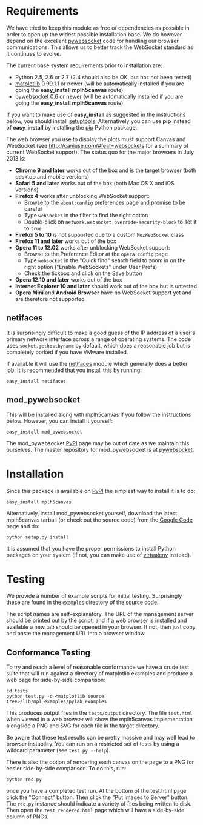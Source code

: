 # Requirements #

We have tried to keep this module as free of dependencies as possible in order to open up the widest possible installation base. We do however depend on the excellent [pywebsocket](http://code.google.com/p/pywebsocket/) code for handling our browser communications. This allows us to better track the WebSocket standard as it continues to evolve.

The current base system requirements prior to installation are:

  * Python 2.5, 2.6 or 2.7 (2.4 should also be OK, but has not been tested)
  * [matplotlib](http://matplotlib.sourceforge.net/) 0.99.1.1 or newer (will be automatically installed if you are going the **easy\_install mplh5canvas** route)
  * [pywebsocket](http://code.google.com/p/pywebsocket/) 0.6 or newer (will be automatically installed if you are going the **easy\_install mplh5canvas** route)


If you want to make use of **easy\_install** as suggested in the instructions below, you should install [setuptools](https://pypi.python.org/pypi/setuptools). Alternatively you can use **pip** instead of **easy\_install** by installing the [pip](http://www.pip-installer.org/) Python package.

The web browser you use to display the plots must support Canvas and WebSocket (see http://caniuse.com/#feat=websockets for a summary of current WebSocket support). The status quo for the major browsers in July 2013 is:

  * **Chrome 9 and later** works out of the box and is the target browser (both desktop and mobile versions)
  * **Safari 5 and later** works out of the box (both Mac OS X and iOS versions)
  * **Firefox 4** works after unblocking WebSocket support:
    * Browse to the `about:config` preferences page and promise to be careful
    * Type `websocket` in the filter to find the right option
    * Double-click on `network.websocket.override-security-block` to set it to `true`
  * **Firefox 5 to 10** is not supported due to a custom `MozWebSocket` class
  * **Firefox 11 and later** works out of the box
  * **Opera 11 to 12.02** works after unblocking WebSocket support:
    * Browse to the Preference Editor at the `opera:config` page
    * Type `websocket` in the "Quick find" search field to zoom in on the right option ("Enable WebSockets" under User Prefs)
    * Check the tickbox and click on the Save button
  * **Opera 12.10 and later** works out of the box
  * **Internet Explorer 10 and later** should work out of the box but is untested
  * **Opera Mini** and **Android Browser** have no WebSocket support yet and are therefore not supported

## netifaces ##

It is surprisingly difficult to make a good guess of the IP address of a user's primary network interface across a range of operating systems. The code uses `socket.gethostbyname` by default, which does a reasonable job but is completely borked if you have VMware installed.

If available it will use the [netifaces](http://alastairs-place.net/netifaces/) module which generally does a better job. It is recommended that you install this by running:

```
easy_install netifaces
```

## mod\_pywebsocket ##

This will be installed along with mplh5canvas if you follow the instructions below. However, you can install it yourself:

```
easy_install mod_pywebsocket
```

The mod\_pywebsocket [PyPI](https://pypi.python.org/pypi/mod_pywebsocket) page may be out of date as we maintain this ourselves. The master repository for mod\_pywebsocket is at [pywebsocket](http://code.google.com/p/pywebsocket/).

# Installation #

Since this package is available on [PyPI](https://pypi.python.org/pypi/mplh5canvas) the simplest way to install it is to do:

```
easy_install mplh5canvas
```

Alternatively, install mod\_pywebsocket yourself, download the latest mplh5canvas tarball (or check out the source code) from the [Google Code](https://code.google.com/p/mplh5canvas) page and do:

```
python setup.py install
```

It is assumed that you have the proper permissions to install Python packages on your system (if not, you can make use of [virtualenv](https://pypi.python.org/pypi/virtualenv) instead).

# Testing #

We provide a number of example scripts for initial testing. Surprisingly these are found in the `examples` directory of the source code.

The script names are self-explanatory. The URL of the management server should be printed out by the script, and if a web browser is installed and available a new tab should be opened in your browser. If not, then just copy and paste the management URL into a browser window.

## Conformance Testing ##

To try and reach a level of reasonable conformance we have a crude test suite that will run against a directory of matplotlib examples and produce a web page for side-by-side comparison:

```
cd tests
python test.py -d <matplotlib source tree>/lib/mpl_examples/pylab_examples
```

This produces output files in the `tests/output` directory. The file `test.html` when viewed in a web browser will show the mplh5canvas implementation alongside a PNG and SVG for each file in the target directory.

Be aware that these test results can be pretty massive and may well lead to browser instability. You can run on a restricted set of tests by using a wildcard parameter (see `test.py --help`).

There is also the option of rendering each canvas on the page to a PNG for easier side-by-side comparison. To do this, run:

```
python rec.py
```

once you have a completed test run. At the bottom of the test.html page click the "Connect" button. Then click the "Put Images to Server" button. The `rec.py` instance should indicate a variety of files being written to disk. Then open the `test_rendered.html` page which will have a side-by-side column of PNGs.